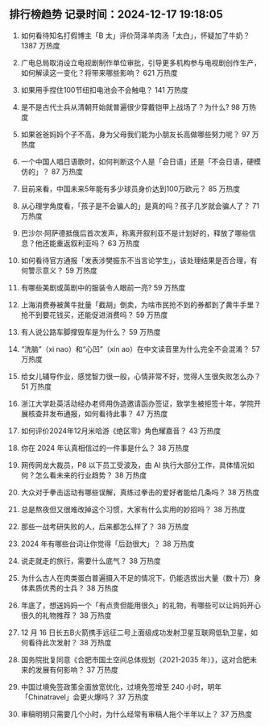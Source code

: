 
## 排行榜趋势 记录时间：2024-12-17 19:18:05
  
  1. 如何看待知名打假博主「B 太」评价菏泽羊肉汤「太白」，怀疑加了牛奶？ 1387 万热度
    
  2. 广电总局取消设立电视剧制作单位审批，引导更多机构参与电视剧创作生产，如何解读这一变化？将带来哪些影响？ 621 万热度
    
  3. 如果用手捏住100节纽扣电池会不会触电？ 141 万热度
    
  4. 是不是古代士兵从清朝开始就普遍很少穿戴铠甲上战场了？为什么? 98 万热度
    
  5. 如果爸爸妈妈个子不高，身为父母我们能为小朋友长高做哪些努力呢？ 97 万热度
    
  6. 一个中国人唱日语歌时，如何判断这个人是「会日语」还是「不会日语，硬模仿的」？ 87 万热度
    
  7. 目前来看，中国未来5年能有多少球员身价达到100万欧元？ 85 万热度
    
  8. 从心理学角度看，「孩子是不会骗人的」是真的吗？孩子几岁就会骗人了？ 71 万热度
    
  9. 巴沙尔·阿萨德抵俄后首次发声，称离开叙利亚不是计划好的，释放了哪些信息？他还能重返叙利亚吗？ 63 万热度
    
  10. 如何看待官方通报「发表涉樊振东不当言论学生」，该处理结果是否合理，有何警示意义？ 59 万热度
    
  11. 有哪些美剧或英剧中的服装令人眼前一亮? 59 万热度
    
  12. 上海消费券被黄牛批量「截胡」倒卖，为啥市民抢不到的券都到了黄牛手里？抢不到要花钱买，还能促进消费吗？ 59 万热度
    
  13. 有人说公路车脚撑毁车是为什么？ 59 万热度
    
  14. “洗脑”（xi nao）和“心凹”（xin ao）在中文读音里为什么完全不会混淆？ 57 万热度
    
  15. 给女儿辅导作业，感觉智力很一般，心情非常不好，觉得人生很失败怎么办？ 51 万热度
    
  16. 浙江大学赴英活动经办老师用伪造邀请函办签证，致学生被拒签十年，学院开展核查并发布通报，如何看待此事？ 47 万热度
    
  17. 如何评价2024年12月米哈游《绝区零》角色耀嘉音？ 43 万热度
    
  18. 你在 2024 年认真相信过的一件事是什么？ 38 万热度
    
  19. 网传网龙大裁员，P8 以下员工受波及，由 AI 执行大部分工作，具体情况如何？怎么看未来的行业趋势？ 38 万热度
    
  20. 大众对于拳击运动有哪些误解，真练过拳击的爱好者能给几条吗？ 38 万热度
    
  21. 总是熬夜但又很难改掉这个习惯，大家有什么实用的妙招吗？ 38 万热度
    
  22. 那些一战考研失败的人，后来都怎么样了？ 38 万热度
    
  23. 2024 年有哪些台词让你觉得「后劲很大」？ 38 万热度
    
  24. 说走就走的旅行，需要什么底气？ 38 万热度
    
  25. 为什么古人在肉类蛋白普遍摄入不足的情况下，仍能选拔出大量（数十万）身体素质优秀的士兵？ 38 万热度
    
  26. 年底了，想送妈妈一个「有点贵但能用很久」的礼物，有哪些可以让妈妈开心很久的礼物推荐？ 38 万热度
    
  27. 12 月 16 日长五B火箭携手远征二号上面级成功发射卫星互联网低轨卫星，如何看待此次发射？ 38 万热度
    
  28. 国务院批复同意《合肥市国土空间总体规划（2021-2035 年）》，这对合肥未来的发展有何影响？ 37 万热度
    
  29. 中国过境免签政策全面放宽优化，过境免签增至 240 小时，明年「Chinatravel」会更火爆吗？ 37 万热度
    
  30. 审稿明明只需要几个小时，为什么经常有审稿人拖个半年以上？ 37 万热度
    
